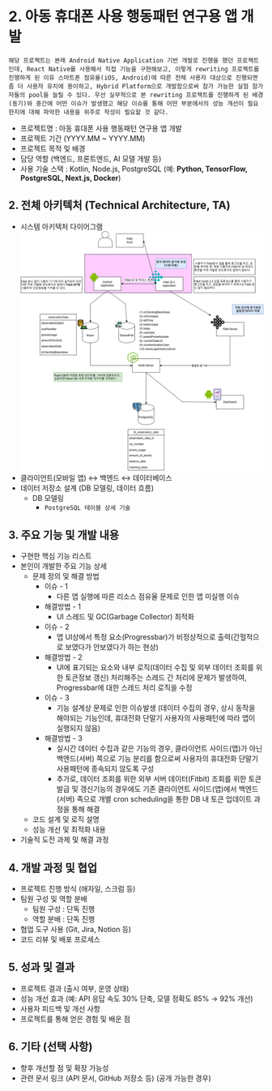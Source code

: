 # 2. 아동 휴대폰 사용 행동패턴 연구용 앱 개발

`해당 프로젝트는 본래 Android Native Application 기반 개발로 진행을 했던 프로젝트인데, React Native를 사용해서 직접 기능을 구현해보고, 이렇게 rewriting 프로젝트를 진행하게 된 이유 스마트폰 점유율(iOS, Android)에 따른 전체 사용자 대상으로 진행되면 좀 더 사용자 유치에 용이하고, Hybrid Platform으로 개발함으로써 참가 가능한 실험 참가자들의 pool을 늘릴 수 있다. 우선 실무적으로 본 rewriting 프로젝트를 진행하게 된 배경(동기)와 중간에 어떤 이슈가 발생했고 해당 이슈를 통해 어떤 부분에서의 성능 개선이 필요한지에 대해 파악한 내용을 위주로 작성이 필요할 것 같다.`

- 프로젝트명 : 아동 휴대폰 사용 행동패턴 연구용 앱 개발
- 프로젝트 기간 (YYYY.MM ~ YYYY.MM)
- 프로젝트 목적 및 배경
- 담당 역할 (백엔드, 프론트엔드, AI 모델 개발 등)
- 사용 기술 스택 : Kotlin, Node.js, PostgreSQL (예: **Python, TensorFlow, PostgreSQL, Next.js, Docker**)

## **2. 전체 아키텍처 (Technical Architecture, TA)**

- 시스템 아키텍처 다이어그램
  ![아키텍처](../../0.%20img/사용자%20행동패턴%20연구용%20앱%20개발.png)
- 클라이언트(모바일 앱) ↔ 백엔드 ↔ 데이터베이스
- 데이터 저장소 설계 (DB 모델링, 데이터 흐름)
  - DB 모델링
    - `PostgreSQL 테이블 상세 기술`

## **3. 주요 기능 및 개발 내용**

- 구현한 핵심 기능 리스트
- 본인이 개발한 주요 기능 상세
  - 문제 정의 및 해결 방법
    - 이슈 - 1
      - 다른 앱 실행에 따른 리소스 점유율 문제로 인한 앱 미실행 이슈
    - 해결방법 - 1
      - UI 스레드 및 GC(Garbage Collector) 최적화
    - 이슈 - 2
      - 앱 UI상에서 특정 요소(Progressbar)가 비정상적으로 출력(간헐적으로 보였다가 안보였다가 하는 현상)
    - 해결방법 - 2
      - UI에 표기되는 요소와 내부 로직(데이터 수집 및 외부 데이터 조회를 위한 토큰정보 갱신) 처리해주는 스레드 간 처리에 문제가 발생하여, Progressbar에
        대한 스레드 처리 로직을 수정
    - 이슈 - 3
      - 기능 설계상 문제로 인한 이슈발생 (데이터 수집의 경우, 상시 동작을 해야되는 기능인데, 휴대전화 단말기 사용자의 사용패턴에 따라 앱이 실행되지 않음)
    - 해결방법 - 3
      - 실시간 데이터 수집과 같은 기능의 경우, 클라이언트 사이드(앱)가 아닌 백엔드(서버) 쪽으로 기능 분리를 함으로써 사용자의 휴대전화 단말기 사용패턴에 종속되지 않도록 구성
      - 추가로, 데이터 조회를 위한 외부 서버 데이터(Fitbit) 조회를 위한 토큰 발급 및 갱신기능의 경우에도 기존 클라이언트 사이드(앱)에서 백엔드(서버) 족으로 개별 cron scheduling을 통한 DB 내 토큰 업데이트 과정을 통해 해결
  - 코드 설계 및 로직 설명
  - 성능 개선 및 최적화 내용
- 기술적 도전 과제 및 해결 과정

## **4. 개발 과정 및 협업**

- 프로젝트 진행 방식 (애자일, 스크럼 등)
- 팀원 구성 및 역할 분배
  - 팀원 구성 : 단독 진행
  - 역할 분배 : 단독 진행
- 협업 도구 사용 (Git, Jira, Notion 등)
- 코드 리뷰 및 배포 프로세스

## **5. 성과 및 결과**

- 프로젝트 결과 (출시 여부, 운영 상태)
- 성능 개선 효과 (예: API 응답 속도 30% 단축, 모델 정확도 85% → 92% 개선)
- 사용자 피드백 및 개선 사항
- 프로젝트를 통해 얻은 경험 및 배운 점

## **6. 기타 (선택 사항)**

- 향후 개선할 점 및 확장 가능성
- 관련 문서 링크 (API 문서, GitHub 저장소 등) (공개 가능한 경우)
